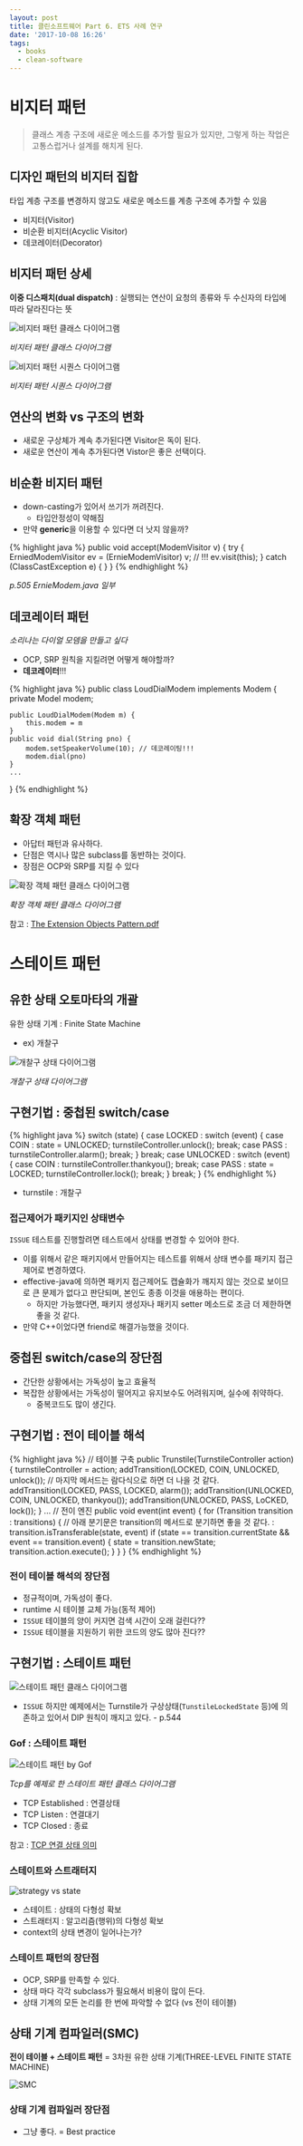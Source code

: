 ```yaml
---
layout: post
title: 클린소프트웨어 Part 6. ETS 사례 연구
date: '2017-10-08 16:26'
tags:
  - books
  - clean-software
---
```


# 비지터 패턴

> 클래스 계층 구조에 새로운 메소드를 추가할 필요가 있지만, 그렇게 하는 작업은 고통스럽거나 설계를 해치게 된다.

## 디자인 패턴의 비지터 집합

타입 계층 구조를 변경하지 않고도 새로운 메소드를 계층 구조에 추가할 수 있음

* 비지터(Visitor)
* 비순환 비지터(Acyclic Visitor)
* 데코레이터(Decorator)

## 비지터 패턴 상세

**이중 디스패치(dual dispatch)** : 실행되는 연산이 요청의 종류와 두 수신자의 타입에 따라 달라진다는 뜻

![비지터 패턴 클래스 다이어그램](/images/2017/10/visitor-pattern-class-diagram.png)

*비지터 패턴 클래스 다이어그램*

![비지터 패턴 시퀀스 다이어그램](/images/2017/10/visitor-pattern-sequence-diagram.png)

*비지터 패턴 시퀀스 다이어그램*

## 연산의 변화 vs 구조의 변화

* 새로운 구상체가 계속 추가된다면 Visitor은 독이 된다.
* 새로운 연산이 계속 추가된다면 Vistor은 좋은 선택이다.

## 비순환 비지터 패턴

* down-casting가 있어서 쓰기가 꺼려진다.
    * 타입안정성이 약해짐
* 만약 **generic**을 이용할 수 있다면 더 낫지 않을까?

{% highlight java %}
public void accept(ModemVisitor v) {
    try {
        ErniedModemVisitor ev = (ErnieModemVisitor) v;  // !!!
        ev.visit(this);
    } catch (ClassCastException e) {
    }
}
{% endhighlight %}

*p.505 ErnieModem.java 일부*

## 데코레이터 패턴

*소리나는 다이얼 모뎀을 만들고 싶다*

* OCP, SRP 원칙을 지킬려면 어떻게 해야할까?
* **데코레이터**!!!

{% highlight java %}
public class LoudDialModem implements Modem {
    private Model modem;

    public LoudDialModem(Modem m) {
        this.modem = m
    }
    public void dial(String pno) {
        modem.setSpeakerVolume(10); // 데코레이팅!!!
        modem.dial(pno)
    }
    ...
}
{% endhighlight %}

## 확장 객체 패턴

* 아답터 패턴과 유사하다.
* 단점은 역시나 많은 subclass를 동반하는 것이다.
* 장점은 OCP와 SRP를 지킬 수 있다

![확장 객체 패턴 클래스 다이어그램](/images/2017/10/extend-object-pattern-class-diagram.png)

*확장 객체 패턴 클래스 다이어그램*

참고 : [The Extension Objects Pattern.pdf](http://www.ccs.neu.edu/research/demeter/adaptive-patterns/visitor-usage/papers/plop96/extension-objects-gamma.ps)

# 스테이트 패턴

## 유한 상태 오토마타의 개괄

유한 상태 기계 : Finite State Machine
* ex) 개찰구

![개찰구 상태 다이어그램](/images/2017/10/turnstile-state-diagram.png)

*개찰구 상태 다이어그램*

## 구현기법 : 중첩된 switch/case

{% highlight java %}
switch (state) {
    case LOCKED :
        switch (event) {
            case COIN :
                state = UNLOCKED;
                turnstileController.unlock();
                break;
            case PASS :
                turnstileController.alarm();
                break;
        }
        break;
    case UNLOCKED :
        switch (event) {
            case COIN :
                turnstileController.thankyou();
                break;
            case PASS :
                state = LOCKED;
                turnstileController.lock();
                break;
        }
        break;
}
{% endhighlight %}

* turnstile : 개찰구

### 접근제어가 패키지인 상태변수

`ISSUE` 테스트를 진행할려면 테스트에서 상태를 변경할 수 있어야 한다.

* 이를 위해서 같은 패키지에서 만들어지는 테스트를 위해서 상태 변수를 패키지 접근제어로 변경하였다.
* effective-java에 의하면 패키지 접근제어도 캡슐화가 깨지지 않는 것으로 보이므로 큰 문제가 없다고 판단되며, 본인도 종종 이것을 애용하는 편이다.
    * 하지만 가능했다면, 패키지 생성자나 패키지 setter 메소드로 조금 더 제한하면 좋을 것 같다.
* 만약 C++이었다면 friend로 해결가능했을 것이다.

## 중첩된 switch/case의 장단점

* 간단한 상황에서는 가독성이 높고 효율적
* 복잡한 상황에서는 가독성이 떨어지고 유지보수도 어려워지며, 실수에 취약하다.
    * 중복코드도 많이 생긴다.

## 구현기법 : 전이 테이블 해석

{% highlight java %}
// 테이블 구축
public Trunstile(TurnstileController action) {
    turnstileController = action;
    addTransition(LOCKED, COIN, UNLOCKED, unlock());    // 마지막 메서드는 람다식으로 하면 더 나을 것 같다.
    addTransition(LOCKED, PASS, LOCKED, alarm());
    addTransition(UNLOCKED, COIN, UNLOCKED, thankyou());
    addTransition(UNLOCKED, PASS, LoCKED, lock());
}
...
// 전이 엔진
public void event(int event) {
    for (Transition transition : transitions) {
        // 아래 분기문은 transition의 메서드로 분기하면 좋을 것 같다.  : transition.isTransferable(state, event)
        if (state == transition.currentState && event == transition.event) {
            state = transition.newState;
            transition.action.execute();
        }
    }
}
{% endhighlight %}

### 전이 테이블 해석의 장단점

* 정규적이며, 가독성이 좋다.
* runtime 시 테이블 교체 가능(동적 제어)
* `ISSUE` 테이블의 양이 커지면 검색 시간이 오래 걸린다??
* `ISSUE` 테이블을 지원하기 위한 코드의 양도 많아 진다??

## 구현기법 : 스테이트 패턴

![스테이트 패턴 클래스 다이어그램](/images/2017/10/state-pattern-class-diagram.png)

* `ISSUE` 하지만 예제에서는 Turnstile가 구상상태(`TunstileLockedState` 등)에 의존하고 있어서 DIP 원칙이 깨지고 있다. - p.544

### Gof : 스테이트 패턴

![스테이트 패턴 by Gof](/images/2017/10/state-pattern-by-gof.png)

*Tcp를 예제로 한 스테이트 패턴 클래스 다이어그램*

* TCP Established : 연결상태
* TCP Listen : 연결대기
* TCP Closed : 종료

참고 : [TCP 연결 상태 의미](http://hyacinth.byus.net/moniwiki/wiki.php/TCP%20연결%20상태%20의미)

### 스테이트와 스트래터지

![strategy vs state](/images/2017/10/strategy-vs-state.png)

* 스테이트 : 상태의 다형성 확보
* 스트래터지 : 알고리즘(행위)의 다형성 확보
* context의 상태 변경이 일어나는가?

### 스테이트 패턴의 장단점

* OCP, SRP를 만족할 수 있다.
* 상태 마다 각각 subclass가 필요해서 비용이 많이 든다.
* 상태 기계의 모든 논리를 한 번에 파악할 수 없다 (vs 전이 테이블)

## 상태 기계 컴파일러(SMC)

**전이 테이블 + 스테이트 패턴** = 3차원 유한 상태 기계(THREE-LEVEL FINITE STATE MACHINE)

![SMC](images/2017/10/smc-class-diagram.png)

### 상태 기계 컴파일러 장단점

* 그냥 좋다. = Best practice
